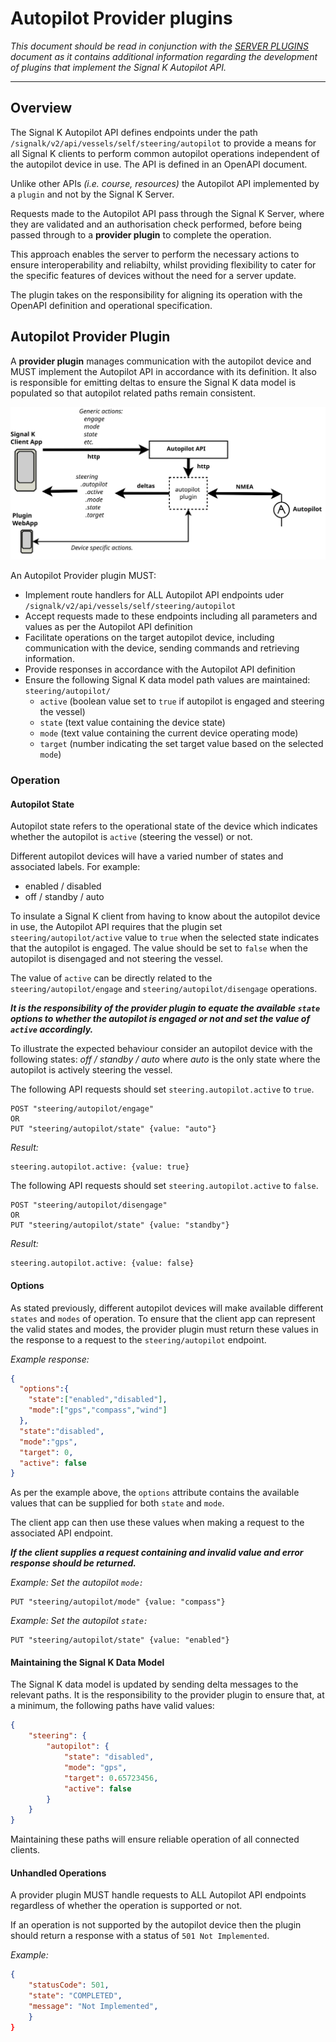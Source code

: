 # Autopilot Provider plugins

_This document should be read in conjunction with the [SERVER PLUGINS](./server_plugin.md) document as it contains additional information regarding the development of plugins that implement the Signal K Autopilot API._

---

## Overview

The Signal K Autopilot API defines endpoints under the path `/signalk/v2/api/vessels/self/steering/autopilot` to provide a means for all Signal K clients to perform common autopilot operations independent of the autopilot device in use. The API is defined in an OpenAPI document.

Unlike other APIs _(i.e. course, resources)_ the Autopilot API implemented by a `plugin` and not by the Signal K Server.

Requests made to the Autopilot API pass through the Signal K Server, where they are validated and an authorisation check performed, before being passed through to a **provider plugin** to complete the operation.

This approach enables the server to perform the necessary actions to ensure interoperability and reliabilty, whilst providing flexibility to cater for the specific features of devices without the need for a server update.

The plugin takes on the responsibility for aligning its operation with the OpenAPI definition and operational specification.


## Autopilot Provider Plugin

A **provider plugin** manages communication with the autopilot device and MUST implement the Autopilot API in accordance with its definition. It also is responsible for emitting deltas to ensure the Signal K data model is populated so that autopilot related paths remain consistent.

<img src="../../img/autopilot_provider.svg" width="600px">


An Autopilot Provider  plugin MUST:
- Implement route handlers for ALL Autopilot API endpoints uder `/signalk/v2/api/vessels/self/steering/autopilot`
- Accept requests made to these endpoints including all parameters and values as per the Autopilot API definition
- Facilitate operations on the target autopilot device, including communication with the device, sending commands and retrieving information.
- Provide responses in accordance with the Autopilot API definition
- Ensure the following Signal K data model path values are maintained: `steering/autopilot/`
    - `active` (boolean value set to `true` if autopilot is engaged and steering the vessel)
    - `state` (text value containing the device state)
    - `mode` (text value containing the current device operating mode)
    - `target` (number indicating the set target value based on the selected `mode`)


### Operation

#### Autopilot State

Autopilot state refers to the operational state of the device which indicates whether the autopilot is `active` (steering the vessel) or not.

Different autopilot devices will have a varied number of states and associated labels. For example:
- enabled / disabled
- off / standby / auto

To insulate a Signal K client from having to know about the autopilot device in use, the Autopilot API requires that the plugin set `steering/autopilot/active` value to `true` when the selected state indicates that the autopilot is engaged. The value should be set to `false` when the autopilot is disengaged and not steering the vessel.

The value of `active` can be directly related to the `steering/autopilot/engage` and `steering/autopilot/disengage` operations. 

_**It is the responsibility of the provider plugin to equate the available `state` options to whether the autopilot is engaged or not and set the value of `active` accordingly.**_

To illustrate the expected behaviour consider an autopilot device with the following states: _off / standby / auto_ where _auto_ is the only state where the autopilot is actively steering the vessel.

The following API requests should set `steering.autopilot.active` to `true`.
```
POST "steering/autopilot/engage"
OR
PUT "steering/autopilot/state" {value: "auto"}
``` 
_Result:_
```
steering.autopilot.active: {value: true}
```

The following API requests should set `steering.autopilot.active` to `false`.
```
POST "steering/autopilot/disengage"
OR
PUT "steering/autopilot/state" {value: "standby"}
```
_Result:_
```
steering.autopilot.active: {value: false}
```

#### Options

As stated previously, different autopilot devices will make available different `states` and `modes` of operation. To ensure that the client app can represent the valid states and modes, the provider plugin must return these values in the response to a request to the `steering/autopilot` endpoint.

_Example response:_
```JSON
{
  "options":{
    "state":["enabled","disabled"],
    "mode":["gps","compass","wind"]
  },
  "state":"disabled",
  "mode":"gps",
  "target": 0,
  "active": false
}
```
As per the example above, the `options` attribute contains the available values that can be supplied for both `state` and `mode`.

The client app can then use these values when making a request to the associated API endpoint.

_**If the client supplies a request containing and invalid value and error response should be returned.**_

_Example: Set the autopilot `mode:`_
```
PUT "steering/autopilot/mode" {value: "compass"}
``` 
_Example: Set the autopilot `state:`_
```
PUT "steering/autopilot/state" {value: "enabled"}
``` 

#### Maintaining the Signal K Data Model

The Signal K data model is updated by sending delta messages to the relevant paths.
It is the responsibility to the provider plugin to ensure that, at a minimum, the following paths have valid values:
```JSON
{ 
    "steering": {
        "autopilot": {
            "state": "disabled",
            "mode": "gps",
            "target": 0.65723456,
            "active": false
        }
    }
}
```

Maintaining these paths will ensure reliable operation of all connected clients.


#### Unhandled Operations

A provider plugin MUST handle requests to ALL Autopilot API endpoints regardless of whether the operation is supported or not.

If an operation is not supported by the autopilot device then the plugin should return a response with a status of `501 Not Implemented`.

_Example:_
```JSON
{ 
    "statusCode": 501,
    "state": "COMPLETED",
    "message": "Not Implemented",
    }
}
```
